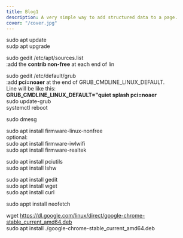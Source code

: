 ```yaml
---
title: Blog1
description: A very simple way to add structured data to a page.
cover: "/cover.jpg"
---
```


sudo apt update  
sudp apt upgrade

sudo gedit /etc/apt/sources.list  
 :add the **contrib non-free** at each end of lin

sudo gedit /etc/default/grub  
 :add **pci=noaer** at the end of GRUB_CMDLINE_LINUX_DEFAULT.  
 Line will be like this:  
 **GRUB_CMDLINE_LINUX_DEFAULT="quiet splash pci=noaer**  
sudo update-grub  
systemctl reboot

sudo dmesg

sudo apt install firmware-linux-nonfree  
optional:  
 sudo apt install firmware-iwlwifi  
 sudo apt install firmware-realtek

sudo apt install pciutils  
sudo apt install lshw

sudo apt install gedit  
sudo apt install wget  
sudo apt install curl

sudo appt install neofetch

wget https://dl.google.com/linux/direct/google-chrome-stable_current_amd64.deb  
sudo apt install ./google-chrome-stable_current_amd64.deb
